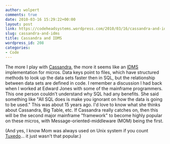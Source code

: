 ```yaml
---
author: wolpert
comments: true
date: 2010-03-16 15:29:22+00:00
layout: post
link: https://codeheadsystems.wordpress.com/2010/03/16/cassandra-and-idms/
slug: cassandra-and-idms
title: Cassandra and IDMS
wordpress_id: 208
categories:
- Code
---
```


The more I play with [Cassandra](http://cassandra.apache.org/), the more it seems like an [IDMS](http://en.wikipedia.org/wiki/IDMS) implementation for micros. Data keys point to files, which have structured methods to look up the data sets faster then in SQL, but the relationship between data sets are defined in code. I remember a discussion I had back when I worked at Edward Jones with some of the mainframe programmers. This one person couldn't understand why SQL had any benefits. She said something like "All SQL does is make you ignorant on how the data is going to be used." This was about 15 years ago. I'd love to know what she thinks about Cassandra, Big Table, etc. If Cassandra really catches on, then this will be the second major mainframe "framework" to become highly popular on these micros, with Message-oriented-middleware (MOM) being the first.

(And yes, I know Mom was always used on Unix system if you count [Tuxedo](http://en.wikipedia.org/wiki/Tuxedo_%28software%29)... it just wasn't that popular.)

